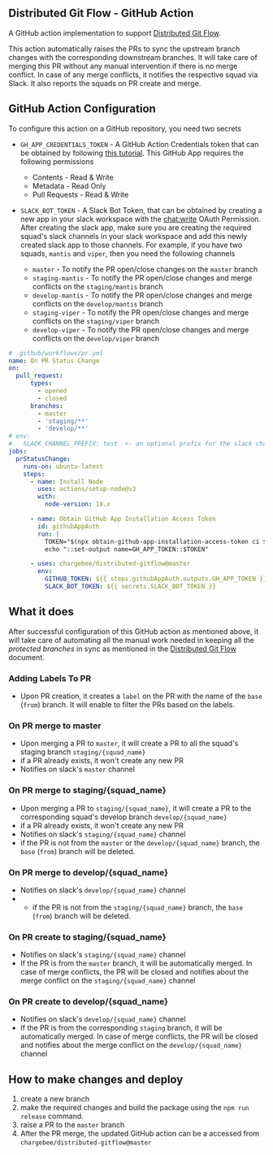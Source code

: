 ## Distributed Git Flow - GitHub Action

A GitHub action implementation to support [Distributed Git Flow](docs/distributed-gitflow.md). 

This action automatically raises the PRs to sync the upstream branch changes with the corresponding downstream branches. It will take care of merging this PR without any 
manual intervention if there is no merge conflict. In case of any merge conflicts, it notifies the respective squad via Slack. It also reports the squads on PR create and merge.

## GitHub Action Configuration

To configure this action on a GitHub repository, you need two secrets

* `GH_APP_CREDENTIALS_TOKEN` - A GitHub Action Credentials token that can be obtained by following [this tutorial](https://dev.to/dtinth/authenticating-as-a-github-app-in-a-github-actions-workflow-27co). This GitHub App requires the following permissions
  - Contents - Read & Write
  - Metadata - Read Only
  - Pull Requests - Read & Write

* `SLACK_BOT_TOKEN` - A Slack Bot Token, that can be obtained by creating a new app in your slack workspace with the [chat:write](https://api.slack.com/scopes/chat:write) OAuth Permission. After creating the slack app, make sure you are creating the required squad's slack channels in your slack workspace and add this newly created slack app to those channels. For example, if you have two squads, `mantis` and `viper`, then you need the following channels
  - `master` - To notify the PR open/close changes on the `master` branch
  - `staging-mantis` - To notify the PR open/close changes and merge conflicts on the `staging/mantis` branch
  - `develop-mantis` - To notify the PR open/close changes and merge conflicts on the `develop/mantis` branch
  - `staging-viper` - To notify the PR open/close changes and merge conflicts on the `staging/viper` branch
  - `develop-viper` - To notify the PR open/close changes and merge conflicts on the `develop/viper` branch

```yaml
# .github/workflows/pr.yml
name: On PR Status Change
on:
  pull_request:
      types:
        - opened
        - closed
      branches:  
        - master  
        - 'staging/**'
        - 'develop/**'
# env:
#   SLACK_CHANNEL_PREFIX: test  <- an optional prefix for the slack channel names. Eg. test-staging-mantis, test-develop-viper
jobs:
  prStatusChange:
    runs-on: ubuntu-latest
    steps:
      - name: Install Node 
        uses: actions/setup-node@v3
        with:
          node-version: 18.x

      - name: Obtain GitHub App Installation Access Token
        id: githubAppAuth
        run: |
          TOKEN="$(npx obtain-github-app-installation-access-token ci ${{ secrets.GH_APP_CREDENTIALS_TOKEN }})"
          echo "::set-output name=GH_APP_TOKEN::$TOKEN"

      - uses: chargebee/distributed-gitflow@master
        env:
          GITHUB_TOKEN: ${{ steps.githubAppAuth.outputs.GH_APP_TOKEN }}
          SLACK_BOT_TOKEN: ${{ secrets.SLACK_BOT_TOKEN }}
```

## What it does

After successful configuration of this GitHub action as mentioned above, it will take care of automating all the manual work needed in keeping all the *protected branches* in sync as mentioned in the [Distributed Git Flow](docs/distributed-gitflow.md) document.

### Adding Labels To PR
- Upon PR creation, it creates a `label` on the PR with the name of the `base` (`from`) branch. It will enable to filter the PRs based on the labels.  

### On PR merge to master
- Upon merging a PR to `master`, it will create a PR to all the squad's staging branch `staging/{squad_name}`
- if a PR already exists, it won't create any new PR
- Notifies on slack's `master` channel

### On PR merge to staging/{squad_name}
- Upon merging a PR to `staging/{squad_name}`, it will create a PR to the corresponding squad's develop branch `develop/{squad_name}`
- if a PR already exists, it won't create any new PR
- Notifies on slack's `staging/{squad_name}` channel
- if the PR is not from the `master` or the `develop/{squad_name}` branch, the `base` (`from`) branch will be deleted.

### On PR merge to develop/{squad_name}
- Notifies on slack's `develop/{squad_name}` channel
- - if the PR is not from the `staging/{squad_name}` branch, the `base` (`from`) branch will be deleted.

### On PR create to staging/{squad_name}
- Notifies on slack's `staging/{squad_name}` channel
- If the PR is from the `master` branch, it will be automatically merged. In case of merge conflicts, the PR will be closed and notifies about the merge conflict on the `staging/{squad_name}` channel

### On PR create to develop/{squad_name}
- Notifies on slack's `develop/{squad_name}` channel
- If the PR is from the corresponding `staging` branch, it will be automatically merged. In case of merge conflicts, the PR will be closed and notifies about the merge conflict on the `develop/{squad_name}` channel


## How to make changes and deploy
1. create a new branch
2. make the required changes and build the package using the `npm run release` command.
3. raise a PR to the `master` branch
4. After the PR merge, the updated GitHub action can be a accessed from `chargebee/distributed-gitflow@master` 
